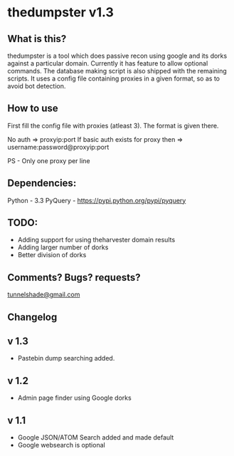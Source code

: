 thedumpster v1.3         
================

What is this?
-------------

thedumpster is a tool which does passive recon using google and its dorks against a particular domain. Currently it has
feature to allow optional commands. The database making script is also shipped with the remaining scripts. It uses a config
file containing proxies in a given format, so as to avoid bot detection.

How to use
------------

First fill the config file with proxies (atleast 3). The format is given there.

No auth                             => proxyip:port
If basic auth exists for proxy then => username:password@proxyip:port

PS - Only one proxy per line

Dependencies:
------------
Python - 3.3
PyQuery - https://pypi.python.org/pypi/pyquery

TODO:
----
* Adding support for using theharvester domain results
* Adding larger number of dorks
* Better division of dorks

Comments? Bugs? requests?
------------------------
tunnelshade@gmail.com

Changelog
---------

v 1.3
-----
* Pastebin dump searching added.

v 1.2
-----
* Admin page finder using Google dorks

v 1.1
-----
* Google JSON/ATOM Search added and made default
* Google websearch is optional

